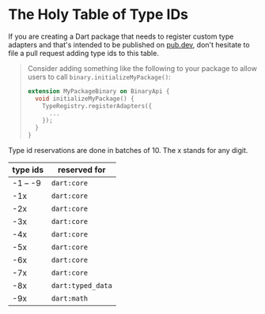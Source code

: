 # The Holy Table of Type IDs

If you are creating a Dart package that needs to register custom type adapters and that's intended to be published on [pub.dev](https://pub.dev), don't hesitate to file a pull request adding type ids to this table.

> Consider adding something like the following to your package to allow users to call `binary.initializeMyPackage()`:
>
> ```dart
> extension MyPackageBinary on BinaryApi {
>   void initializeMyPackage() {
>     TypeRegistry.registerAdapters({
>       ...
>     });
>   }
> }
> ```

Type id reservations are done in batches of 10. The x stands for any digit.

| type ids | reserved for      |
| -------- | ----------------- |
| -1 – -9  | `dart:core`       |
| -1x      | `dart:core`       |
| -2x      | `dart:core`       |
| -3x      | `dart:core`       |
| -4x      | `dart:core`       |
| -5x      | `dart:core`       |
| -6x      | `dart:core`       |
| -7x      | `dart:core`       |
| -8x      | `dart:typed_data` |
| -9x      | `dart:math`       |
